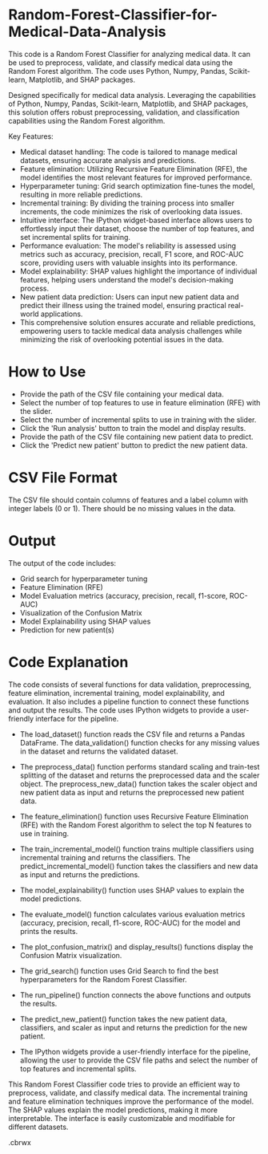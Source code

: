 # Random-Forest-Classifier-for-Medical-Data-Analysis
This code is a Random Forest Classifier for analyzing medical data. It can be used to preprocess, validate, and classify medical data using the Random Forest algorithm. The code uses Python, Numpy, Pandas, Scikit-learn, Matplotlib, and SHAP packages.

Designed specifically for medical data analysis. Leveraging the capabilities of Python, Numpy, Pandas, Scikit-learn, Matplotlib, and SHAP packages, this solution offers robust preprocessing, validation, and classification capabilities using the Random Forest algorithm.

Key Features:

- Medical dataset handling: The code is tailored to manage medical datasets, ensuring accurate analysis and predictions.
- Feature elimination: Utilizing Recursive Feature Elimination (RFE), the model identifies the most relevant features for improved performance.
- Hyperparameter tuning: Grid search optimization fine-tunes the model, resulting in more reliable predictions.
- Incremental training: By dividing the training process into smaller increments, the code minimizes the risk of overlooking data issues.
- Intuitive interface: The IPython widget-based interface allows users to effortlessly input their dataset, choose the number of top features, and set incremental splits for training.
- Performance evaluation: The model's reliability is assessed using metrics such as accuracy, precision, recall, F1 score, and ROC-AUC score, providing users with valuable insights into its performance.
- Model explainability: SHAP values highlight the importance of individual features, helping users understand the model's decision-making process.
- New patient data prediction: Users can input new patient data and predict their illness using the trained model, ensuring practical real-world applications.
- This comprehensive solution ensures accurate and reliable predictions, empowering users to tackle medical data analysis challenges while minimizing the risk of overlooking potential issues in the data.

# How to Use
- Provide the path of the CSV file containing your medical data.
- Select the number of top features to use in feature elimination (RFE) with the slider.
- Select the number of incremental splits to use in training with the slider.
- Click the 'Run analysis' button to train the model and display results.
- Provide the path of the CSV file containing new patient data to predict.
- Click the 'Predict new patient' button to predict the new patient data.
# CSV File Format
The CSV file should contain columns of features and a label column with integer labels (0 or 1). There should be no missing values in the data.

# Output
The output of the code includes:

- Grid search for hyperparameter tuning
- Feature Elimination (RFE)
- Model Evaluation metrics (accuracy, precision, recall, f1-score, ROC-AUC)
- Visualization of the Confusion Matrix
- Model Explainability using SHAP values
- Prediction for new patient(s)
# Code Explanation
The code consists of several functions for data validation, preprocessing, feature elimination, incremental training, model explainability, and evaluation. It also includes a pipeline function to connect these functions and output the results. The code uses IPython widgets to provide a user-friendly interface for the pipeline.

- The load_dataset() function reads the CSV file and returns a Pandas DataFrame. The data_validation() function checks for any missing values in the dataset and returns the validated dataset.

- The preprocess_data() function performs standard scaling and train-test splitting of the dataset and returns the preprocessed data and the scaler object. The preprocess_new_data() function takes the scaler object and new patient data as input and returns the preprocessed new patient data.

- The feature_elimination() function uses Recursive Feature Elimination (RFE) with the Random Forest algorithm to select the top N features to use in training.

- The train_incremental_model() function trains multiple classifiers using incremental training and returns the classifiers. The predict_incremental_model() function takes the classifiers and new data as input and returns the predictions.

- The model_explainability() function uses SHAP values to explain the model predictions.

- The evaluate_model() function calculates various evaluation metrics (accuracy, precision, recall, f1-score, ROC-AUC) for the model and prints the results.

- The plot_confusion_matrix() and display_results() functions display the Confusion Matrix visualization.

- The grid_search() function uses Grid Search to find the best hyperparameters for the Random Forest Classifier.

- The run_pipeline() function connects the above functions and outputs the results.

- The predict_new_patient() function takes the new patient data, classifiers, and scaler as input and returns the prediction for the new patient.

- The IPython widgets provide a user-friendly interface for the pipeline, allowing the user to provide the CSV file paths and select the number of top features and incremental splits.

This Random Forest Classifier code tries to provide an efficient way to preprocess, validate, and classify medical data. The incremental training and feature elimination techniques improve the performance of the model. The SHAP values explain the model predictions, making it more interpretable. The interface is easily customizable and modifiable for different datasets.

.cbrwx
